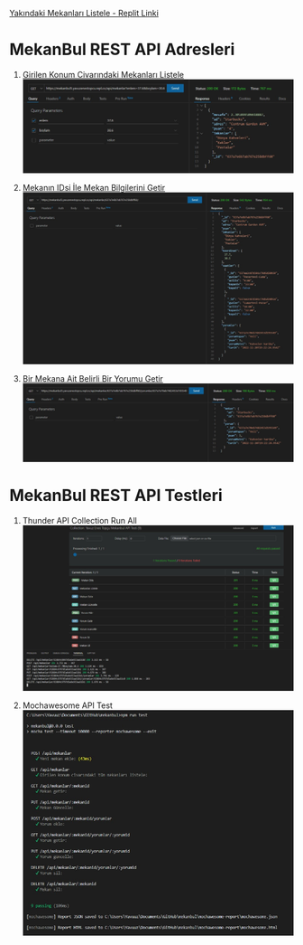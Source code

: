 [Yakındaki Mekanları Listele - Replit Linki](https://mekanbul.yavuzenestopcu.repl.co?enlem=37&boylam=35)

# MekanBul REST API Adresleri

1. [Girilen Konum Civarındaki Mekanları Listele](https://mekanbul5.yavuzenestopcu.repl.co/api/mekanlar?enlem=37.6&boylam=30.6)
![Girilen Konum Civarındaki Mekanları Listele](./pictures/mekanlariGetir.jpg)

2. [Mekanın IDsi İle Mekan Bilgilerini Getir](https://mekanbul5.yavuzenestopcu.repl.co/api/mekanlar/637a7e6b7ab767e258dbff60/)
![Mekanın IDsi İle Mekan Bilgilerini Getir](./pictures/mekanGetir.jpg)

3. [Bir Mekana Ait Belirli Bir Yorumu Getir](https://mekanbul5.yavuzenestopcu.repl.co/api/mekanlar/637a7e6b7ab767e258dbff60/yorumlar/637a7e70eb7482453d195549)
![Bir Mekana Ait Belirli Bir Yorumu Getir](./pictures/yorumGetir.jpg)

# MekanBul REST API Testleri

1. Thunder API Collection Run All
![Thunder API Test](./pictures/thunderapitest.jpg)

2. Mochawesome API Test
![Mocha API Test](./pictures/mochatest.jpg)